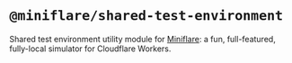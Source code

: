 # `@miniflare/shared-test-environment`

Shared test environment utility module for
[Miniflare](https://github.com/cloudflare/miniflare): a fun, full-featured,
fully-local simulator for Cloudflare Workers.
